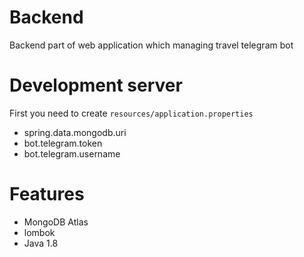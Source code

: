 # Backend 

Backend part of web application which managing travel telegram bot

# Development server

First you need to create `resources/application.properties` 


 - spring.data.mongodb.uri  
 - bot.telegram.token
 - bot.telegram.username
 

# Features
 - MongoDB Atlas
 - lombok
 - Java 1.8

